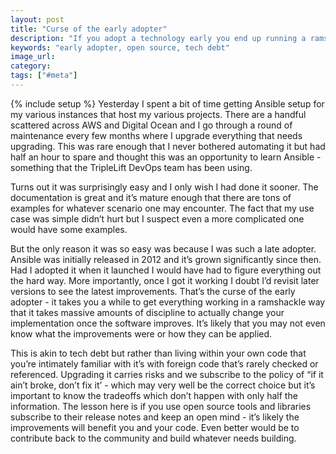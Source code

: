 ```yaml
---
layout: post
title: "Curse of the early adopter"
description: "If you adopt a technology early you end up running a ramshackled implementation that you will rarely, if ever, update. You likely won't even keep track of the improvements to the technology."
keywords: "early adopter, open source, tech debt"
image_url:
category:
tags: ["#meta"]
---
```

{% include setup %}
Yesterday I spent a bit of time getting Ansible setup for my various instances that host my various projects. There are a handful scattered across AWS and Digital Ocean and I go through a round of maintenance every few months where I upgrade everything that needs upgrading. This was rare enough that I never bothered automating it but had half an hour to spare and thought this was an opportunity to learn Ansible - something that the TripleLift DevOps team has been using.

Turns out it was surprisingly easy and I only wish I had done it sooner. The documentation is great and it’s mature enough that there are tons of examples for whatever scenario one may encounter. The fact that my use case was simple didn’t hurt but I suspect even a more complicated one would have some examples.

But the only reason it was so easy was because I was such a late adopter. Ansible was initially released in 2012 and it’s grown significantly since then. Had I adopted it when it launched I would have had to figure everything out the hard way. More importantly, once I got it working I doubt I’d revisit later versions to see the latest improvements. That’s the curse of the early adopter - it takes you a while to get everything working in a ramshackle way that it takes massive amounts of discipline to actually change your implementation once the software improves. It’s likely that you may not even know what the improvements were or how they can be applied.

This is akin to tech debt but rather than living within your own code that you’re intimately familiar with it’s with foreign code that’s rarely checked or referenced. Upgrading it carries risks and we subscribe to the policy of “if it ain’t broke, don’t fix it’ - which may very well be the correct choice but it’s important to know the tradeoffs which don’t happen with only half the information. The lesson here is if you use open source tools and libraries subscribe to their release notes and keep an open mind - it’s likely the improvements will benefit you and your code. Even better would be to contribute back to the community and build whatever needs building.
